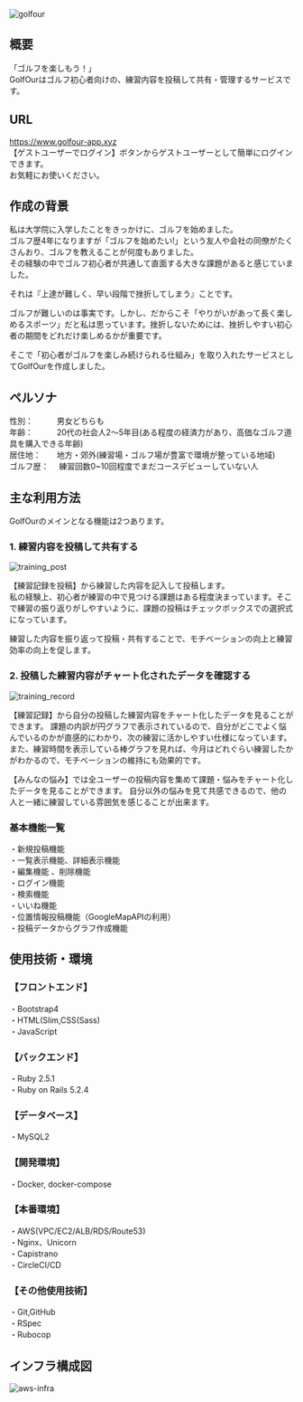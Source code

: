 ![golfour](https://user-images.githubusercontent.com/61932860/93550727-fe9fe300-f9a6-11ea-8f6d-8d1aadb53186.png)

## 概要
「ゴルフを楽しもう！」  
GolfOurはゴルフ初心者向けの、練習内容を投稿して共有・管理するサービスです。
## URL
https://www.golfour-app.xyz  
【ゲストユーザーでログイン】ボタンからゲストユーザーとして簡単にログインできます。   
お気軽にお使いください。  
## 作成の背景
私は大学院に入学したことをきっかけに、ゴルフを始めました。  
ゴルフ歴4年になりますが「ゴルフを始めたい!」という友人や会社の同僚がたくさんおり、ゴルフを教えることが何度もありました。  
その経験の中でゴルフ初心者が共通して直面する大きな課題があると感じていました。  

それは『上達が難しく、早い段階で挫折してしまう』ことです。

ゴルフが難しいのは事実です。しかし、だからこそ「やりがいがあって長く楽しめるスポーツ」だと私は思っています。挫折しないためには、挫折しやすい初心者の期間をどれだけ楽しめるかが重要です。  

そこで「初心者がゴルフを楽しみ続けられる仕組み」を取り入れたサービスとしてGolfOurを作成しました。  

## ペルソナ
性別：　　　男女どちらも  
年齢：　　　20代の社会人2〜5年目(ある程度の経済力があり、高価なゴルフ道具を購入できる年齢)  
居住地：　　地方・郊外(練習場・ゴルフ場が豊富で環境が整っている地域)  
ゴルフ歴：　 練習回数0~10回程度でまだコースデビューしていない人

## 主な利用方法
GolfOurのメインとなる機能は2つあります。
### 1. 練習内容を投稿して共有する
![training_post](https://user-images.githubusercontent.com/61932860/93555601-6529fe80-f9b1-11ea-8d06-af7bc6815414.png)

【練習記録を投稿】から練習した内容を記入して投稿します。  
私の経験上、初心者が練習の中で見つける課題はある程度決まっています。そこで練習の振り返りがしやすいように、課題の投稿はチェックボックスでの選択式になっています。  

練習した内容を振り返って投稿・共有することで、モチベーションの向上と練習効率の向上を促します。  

### 2. 投稿した練習内容がチャート化されたデータを確認する
![training_record](https://user-images.githubusercontent.com/61932860/93555615-707d2a00-f9b1-11ea-847e-09717fb426d8.png)

【練習記録】から自分の投稿した練習内容をチャート化したデータを見ることができます。
課題の内訳が円グラフで表示されているので、自分がどこでよく悩んでいるのかが直感的にわかり、次の練習に活かしやすい仕様になっています。  
また、練習時間を表示している棒グラフを見れば、今月はどれぐらい練習したかがわかるので、モチベーションの維持にも効果的です。 

【みんなの悩み】では全ユーザーの投稿内容を集めて課題・悩みをチャート化したデータを見ることができます。
自分以外の悩みを見て共感できるので、他の人と一緒に練習している雰囲気を感じることが出来ます。

### 基本機能一覧
・新規投稿機能  
・一覧表示機能、詳細表示機能  
・編集機能 、削除機能  
・ログイン機能  
・検索機能  
・いいね機能  
・位置情報投稿機能（GoogleMapAPIの利用）  
・投稿データからグラフ作成機能 

## 使用技術・環境
### 【フロントエンド】
・Bootstrap4  
・HTML(Slim,CSS(Sass)  
・JavaScript  

### 【バックエンド】
・Ruby 2.5.1  
・Ruby on Rails 5.2.4  

### 【データベース】
・MySQL2  

### 【開発環境】
・Docker, docker-compose  

### 【本番環境】
・AWS(VPC/EC2/ALB/RDS/Route53)  
・Nginx、Unicorn  
・Capistrano  
・CircleCI/CD  

### 【その他使用技術】
・Git,GitHub  
・RSpec  
・Rubocop  

## インフラ構成図
![aws-infra](https://user-images.githubusercontent.com/61932860/92693800-13fe8700-f381-11ea-95ad-2f2d7843f270.png) 
